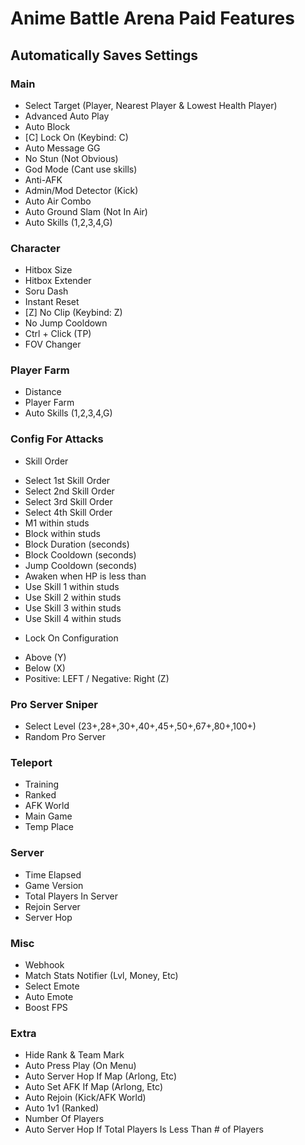 # **Anime Battle Arena Paid Features**
## Automatically Saves Settings

### Main
* Select Target (Player, Nearest Player & Lowest Health Player)
* Advanced Auto Play
* Auto Block
* [C] Lock On (Keybind: C)
* Auto Message GG
* No Stun (Not Obvious)
* God Mode (Cant use skills)
* Anti-AFK
* Admin/Mod Detector (Kick)
* Auto Air Combo
* Auto Ground Slam (Not In Air)
* Auto Skills (1,2,3,4,G)

### Character
* Hitbox Size
* Hitbox Extender
* Soru Dash
* Instant Reset
* [Z] No Clip (Keybind: Z)
* No Jump Cooldown
* Ctrl + Click (TP)
* FOV Changer

### Player Farm
* Distance
* Player Farm 
* Auto Skills (1,2,3,4,G)

### Config For Attacks
- Skill Order
* Select 1st Skill Order
* Select 2nd Skill Order
* Select 3rd Skill Order
* Select 4th Skill Order
* M1 within studs 
* Block within studs
* Block Duration (seconds)
* Block Cooldown (seconds)
* Jump Cooldown (seconds)
* Awaken when HP is less than
* Use Skill 1 within studs
* Use Skill 2 within studs
* Use Skill 3 within studs
* Use Skill 4 within studs
- Lock On Configuration
* Above (Y)
* Below (X)
* Positive: LEFT / Negative: Right (Z)

### Pro Server Sniper
* Select Level (23+,28+,30+,40+,45+,50+,67+,80+,100+)
* Random Pro Server

### Teleport
* Training
* Ranked
* AFK World
* Main Game
* Temp Place

### Server
* Time Elapsed
* Game Version
* Total Players In Server
* Rejoin Server
* Server Hop

### Misc
* Webhook 
* Match Stats Notifier (Lvl, Money, Etc)
* Select Emote
* Auto Emote
* Boost FPS

### Extra
* Hide Rank & Team Mark
* Auto Press Play (On Menu)
* Auto Server Hop If Map (Arlong, Etc)
* Auto Set AFK If Map (Arlong, Etc)
* Auto Rejoin (Kick/AFK World)
* Auto 1v1 (Ranked)
* Number Of Players
* Auto Server Hop If Total Players Is Less Than # of Players

